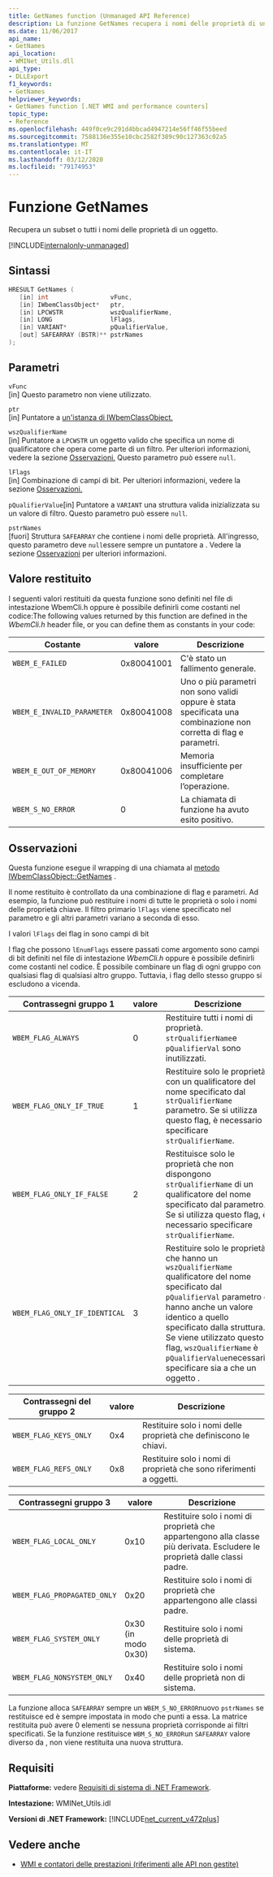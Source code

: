 ```yaml
---
title: GetNames function (Unmanaged API Reference)
description: La funzione GetNames recupera i nomi delle proprietà di un oggetto.
ms.date: 11/06/2017
api_name:
- GetNames
api_location:
- WMINet_Utils.dll
api_type:
- DLLExport
f1_keywords:
- GetNames
helpviewer_keywords:
- GetNames function [.NET WMI and performance counters]
topic_type:
- Reference
ms.openlocfilehash: 449f0ce9c291d4bbcad4947214e56ff46f55beed
ms.sourcegitcommit: 7588136e355e10cbc2582f389c90c127363c02a5
ms.translationtype: MT
ms.contentlocale: it-IT
ms.lasthandoff: 03/12/2020
ms.locfileid: "79174953"
---
```

# <a name="getnames-function"></a>Funzione GetNames
Recupera un subset o tutti i nomi delle proprietà di un oggetto.

[!INCLUDE[internalonly-unmanaged](../../../../includes/internalonly-unmanaged.md)]

## <a name="syntax"></a>Sintassi  
  
```cpp  
HRESULT GetNames (
   [in] int                 vFunc,
   [in] IWbemClassObject*   ptr,
   [in] LPCWSTR             wszQualifierName,
   [in] LONG                lFlags,
   [in] VARIANT*            pQualifierValue,
   [out] SAFEARRAY (BSTR)** pstrNames
);
```  

## <a name="parameters"></a>Parametri

`vFunc`  
[in] Questo parametro non viene utilizzato.

`ptr`  
[in] Puntatore a [un'istanza di IWbemClassObject.](/windows/desktop/api/wbemcli/nn-wbemcli-iwbemclassobject)

`wszQualifierName`  
[in] Puntatore a `LPCWSTR` un oggetto valido che specifica un nome di qualificatore che opera come parte di un filtro. Per ulteriori informazioni, vedere la sezione [Osservazioni.](#remarks) Questo parametro può essere `null`.

`lFlags`  
[in] Combinazione di campi di bit. Per ulteriori informazioni, vedere la sezione [Osservazioni.](#remarks)

`pQualifierValue`[in] Puntatore a `VARIANT` una struttura valida inizializzata su un valore di filtro. Questo parametro può essere `null`.

`pstrNames`  
[fuori] Struttura `SAFEARRAY` che contiene i nomi delle proprietà. All'ingresso, questo parametro deve `null`essere sempre un puntatore a . Vedere la sezione [Osservazioni](#remarks) per ulteriori informazioni.

## <a name="return-value"></a>Valore restituito

I seguenti valori restituiti da questa funzione sono definiti nel file di intestazione WbemCli.h oppure è possibile definirli come costanti nel codice:The following values returned by this function are defined in the *WbemCli.h* header file, or you can define them as constants in your code:

|Costante  |valore  |Descrizione  |
|---------|---------|---------|
|`WBEM_E_FAILED` | 0x80041001 | C'è stato un fallimento generale. |
|`WBEM_E_INVALID_PARAMETER` | 0x80041008 | Uno o più parametri non sono validi oppure è stata specificata una combinazione non corretta di flag e parametri. |
|`WBEM_E_OUT_OF_MEMORY` | 0x80041006 | Memoria insufficiente per completare l’operazione. |
|`WBEM_S_NO_ERROR` | 0 | La chiamata di funzione ha avuto esito positivo.  |
  
## <a name="remarks"></a>Osservazioni

Questa funzione esegue il wrapping di una chiamata al [metodo IWbemClassObject::GetNames](/windows/desktop/api/wbemcli/nf-wbemcli-iwbemclassobject-getnames) .

Il nome restituito è controllato da una combinazione di flag e parametri. Ad esempio, la funzione può restituire i nomi di tutte le proprietà o solo i nomi delle proprietà chiave.  Il filtro primario `lFlags` viene specificato nel parametro e gli altri parametri variano a seconda di esso.

I valori `lFlags` dei flag in sono campi di bit

I flag che possono `lEnumFlags` essere passati come argomento sono campi di bit definiti nel file di intestazione *WbemCli.h* oppure è possibile definirli come costanti nel codice.  È possibile combinare un flag di ogni gruppo con qualsiasi flag di qualsiasi altro gruppo. Tuttavia, i flag dello stesso gruppo si escludono a vicenda.

| Contrassegni gruppo 1 |valore  |Descrizione  |
|---------|---------|---------|
| `WBEM_FLAG_ALWAYS` | 0 | Restituire tutti i nomi di proprietà. `strQualifierName`e `pQualifierVal` sono inutilizzati. |
| `WBEM_FLAG_ONLY_IF_TRUE` | 1 | Restituire solo le proprietà con un qualificatore del nome specificato dal `strQualifierName` parametro. Se si utilizza questo flag, è necessario specificare `strQualifierName`. |
|`WBEM_FLAG_ONLY_IF_FALSE` | 2 |  Restituisce solo le proprietà che non dispongono `strQualifierName` di un qualificatore del nome specificato dal parametro. Se si utilizza questo flag, è necessario specificare `strQualifierName`. |
|`WBEM_FLAG_ONLY_IF_IDENTICAL` | 3 | Restituire solo le proprietà che hanno un `wszQualifierName` qualificatore del nome specificato dal `pQualifierVal` parametro e hanno anche un valore identico a quello specificato dalla struttura. Se viene utilizzato questo flag, `wszQualifierName` è `pQualifierValue`necessario specificare sia a che un oggetto . |

| Contrassegni del gruppo 2 |valore  |Descrizione  |
|---------|---------|---------|
|`WBEM_FLAG_KEYS_ONLY` | 0x4 | Restituire solo i nomi delle proprietà che definiscono le chiavi. |
|`WBEM_FLAG_REFS_ONLY` | 0x8 | Restituire solo i nomi di proprietà che sono riferimenti a oggetti. |

| Contrassegni gruppo 3 |valore  |Descrizione  |
|---------|---------|---------|
| `WBEM_FLAG_LOCAL_ONLY` | 0x10 | Restituire solo i nomi di proprietà che appartengono alla classe più derivata. Escludere le proprietà dalle classi padre. |
| `WBEM_FLAG_PROPAGATED_ONLY` |  0x20 | Restituire solo i nomi di proprietà che appartengono alle classi padre. |
|`WBEM_FLAG_SYSTEM_ONLY` | 0x30 (in modo 0x30) | Restituire solo i nomi delle proprietà di sistema. |
|`WBEM_FLAG_NONSYSTEM_ONLY` | 0x40 | Restituire solo i nomi delle proprietà non di sistema. |

La funzione alloca `SAFEARRAY` sempre un `WBEM_S_NO_ERROR`nuovo `pstrNames` se restituisce ed è sempre impostata in modo che punti a essa. La matrice restituita può avere 0 elementi se nessuna proprietà corrisponde ai filtri specificati. Se la funzione restituisce `WBM_S_NO_ERROR`un `SAFEARRAY` valore diverso da , non viene restituita una nuova struttura.

## <a name="requirements"></a>Requisiti  
 **Piattaforme:** vedere [Requisiti di sistema di .NET Framework](../../get-started/system-requirements.md).  
  
 **Intestazione:** WMINet_Utils.idl  
  
 **Versioni di .NET Framework:** [!INCLUDE[net_current_v472plus](../../../../includes/net-current-v472plus.md)]  
  
## <a name="see-also"></a>Vedere anche

- [WMI e contatori delle prestazioni (riferimenti alle API non gestite)](index.md)
